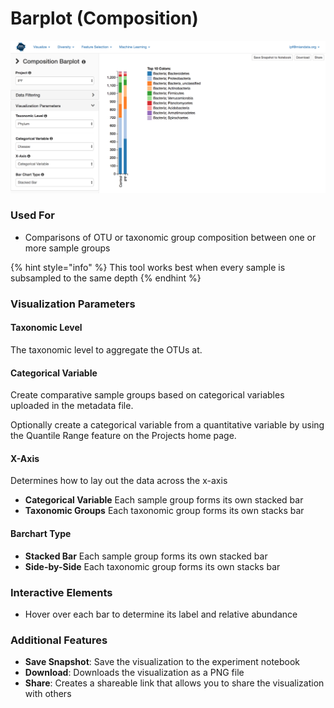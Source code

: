 # Barplot \(Composition\)

![](.gitbook/assets/image%20%2823%29.png)

### Used For

* Comparisons of OTU or taxonomic group composition between one or more sample groups

{% hint style="info" %}
This tool works best when every sample is subsampled to the same depth
{% endhint %}

### Visualization Parameters

#### Taxonomic Level

The taxonomic level to aggregate the OTUs at. 

#### Categorical Variable

Create comparative sample groups based on categorical variables uploaded in the metadata file. 

Optionally create a categorical variable from a quantitative variable by using the Quantile Range feature on the Projects home page. 

#### X-Axis

Determines how to lay out the data across the x-axis

* **Categorical Variable** Each sample group forms its own stacked bar
* **Taxonomic Groups** Each taxonomic group forms its own stacks bar

#### Barchart Type

* **Stacked Bar** Each sample group forms its own stacked bar
* **Side-by-Side** Each taxonomic group forms its own stacks bar

### Interactive Elements

* Hover over each bar to determine its label and relative abundance

### Additional Features

* **Save Snapshot**: Save the visualization to the experiment notebook
* **Download**: Downloads the visualization as a PNG file
* **Share**: Creates a shareable link that allows you to share the visualization with others

